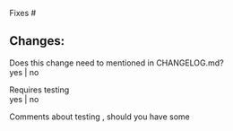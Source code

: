 Fixes #	

 Changes:	
-	

 Does this change need to mentioned in CHANGELOG.md?	
yes | no	

 Requires testing	
yes | no	

 Comments about testing , should you have some
